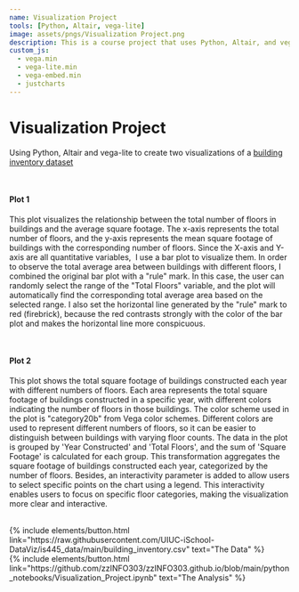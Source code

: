 ```yaml
---
name: Visualization Project
tools: [Python, Altair, vega-lite]
image: assets/pngs/Visualization Project.png
description: This is a course project that uses Python, Altair, and vega-lite for interactive viz!
custom_js:
  - vega.min
  - vega-lite.min
  - vega-embed.min
  - justcharts
---
```



# Visualization Project

Using Python, Altair and vega-lite to create two visualizations of a [building inventory dataset](https://raw.githubusercontent.com/UIUC-iSchool-DataViz/is445_data/main/building_inventory.csv)

<br>

#### Plot 1

<vegachart schema-url="{{ site.baseurl }}/assets/json/visualization_project_chart1.json" style="width: 100%"></vegachart>

This plot visualizes the relationship between the total number of floors in buildings and the average square footage. The x-axis represents the total number of floors, and the y-axis represents the mean square footage of buildings with the corresponding number of floors. Since the X-axis and Y-axis are all quantitative variables,  I use a bar plot to visualize them. In order to observe the total average area between buildings with different floors, I combined the original bar plot with a "rule" mark. In this case, the user can randomly select the range of the "Total Floors" variable, and the plot will automatically find the corresponding total average area based on the selected range. I also set the horizontal line generated by the "rule" mark to red (firebrick), because the red contrasts strongly with the color of the bar plot and makes the horizontal line more conspicuous.

<br>

#### Plot 2

<vegachart schema-url="{{ site.baseurl }}/assets/json/visualization_project_chart2.json" style="width: 100%"></vegachart>

This plot shows the total square footage of buildings constructed each year with different numbers of floors. Each area represents the total square footage of buildings constructed in a specific year, with different colors indicating the number of floors in those buildings. The color scheme used in the plot is "category20b" from Vega color schemes. Different colors are used to represent different numbers of floors, so it can be easier to distinguish between buildings with varying floor counts. The data in the plot is grouped by 'Year Constructed' and 'Total Floors', and the sum of 'Square Footage' is calculated for each group. This transformation aggregates the square footage of buildings constructed each year, categorized by the number of floors. Besides, an interactivity parameter is added to allow users to select specific points on the chart using a legend. This interactivity enables users to focus on specific floor categories, making the visualization more clear and interactive.

<br>

<div class="left">
{% include elements/button.html link="https://raw.githubusercontent.com/UIUC-iSchool-DataViz/is445_data/main/building_inventory.csv" text="The Data" %}
</div>

<div class="right">
{% include elements/button.html link="https://github.com/zzINFO303/zzINFO303.github.io/blob/main/python_notebooks/Visualization_Project.ipynb" text="The Analysis" %}
</div>
